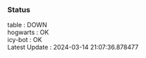 ### Status


table : DOWN  
hogwarts : OK  
icy-bot : OK  
Latest Update : 2024-03-14 21:07:36.878477
